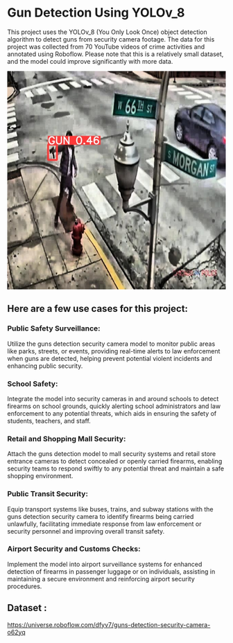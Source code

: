 # Gun Detection Using YOLOv_8

This project uses the YOLOv_8 (You Only Look Once) object detection algorithm to detect guns from security camera footage. The data for this project was collected from 70 YouTube videos of crime activities and annotated using Roboflow. Please note that this is a relatively small dataset, and the model could improve significantly with more data.

![alt text](https://github.com/dazmashaly/Gun-Detection/blob/main/images/frame3960_jpg.rf.afe066efa9a67257026662d30c4870e5.jpg?raw=true)

## Here are a few use cases for this project:

### Public Safety Surveillance:
Utilize the guns detection security camera model to monitor public areas like parks, streets, or events, providing real-time alerts to law enforcement when guns are detected, helping prevent potential violent incidents and enhancing public security.

### School Safety: 
Integrate the model into security cameras in and around schools to detect firearms on school grounds, quickly alerting school administrators and law enforcement to any potential threats, which aids in ensuring the safety of students, teachers, and staff.

### Retail and Shopping Mall Security: 
Attach the guns detection model to mall security systems and retail store entrance cameras to detect concealed or openly carried firearms, enabling security teams to respond swiftly to any potential threat and maintain a safe shopping environment.

### Public Transit Security: 
Equip transport systems like buses, trains, and subway stations with the guns detection security camera to identify firearms being carried unlawfully, facilitating immediate response from law enforcement or security personnel and improving overall transit safety.

### Airport Security and Customs Checks: 
Implement the model into airport surveillance systems for enhanced detection of firearms in passenger luggage or on individuals, assisting in maintaining a secure environment and reinforcing airport security procedures.

## Dataset :
https://universe.roboflow.com/dfyv7/guns-detection-security-camera-o62yq

